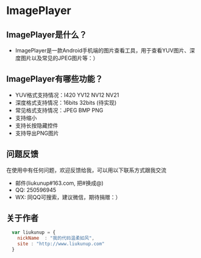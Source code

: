 # ImagePlayer

## ImagePlayer是什么？

* ImagePlayer是一款Android手机端的图片查看工具，用于查看YUV图片、深度图片以及常见的JPEG图片等：）


## ImagePlayer有哪些功能？

* YUV格式支持情况：I420 YV12 NV12 NV21
* 深度格式支持情况：16bits 32bits (待实现)
* 常见格式支持情况：JPEG BMP PNG
* 支持缩小
* 支持长按隐藏控件
* 支持导出PNG图片

## 问题反馈

在使用中有任何问题，欢迎反馈给我，可以用以下联系方式跟我交流
* 邮件(liukunup#163.com, 把#换成@)
* QQ: 250596945
* WX: 同QQ可搜索，建议微信，期待捐赠：）

## 关于作者

```javascript
  var liukunup = {
    nickName  : "我的代码温柔如风",
    site : "http://www.liukunup.com"
  }
```
